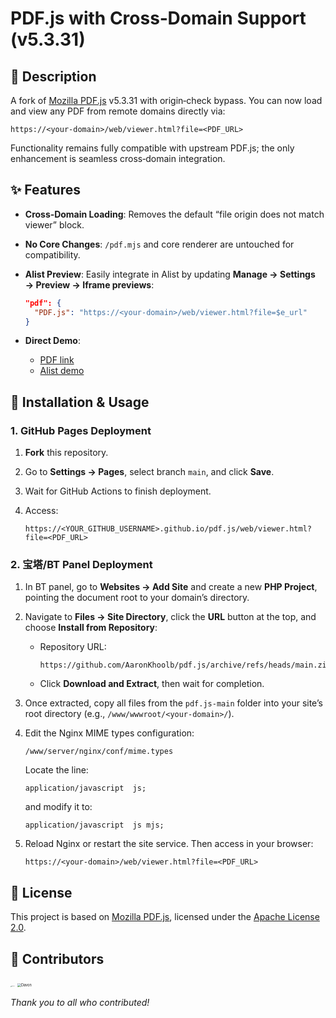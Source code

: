 # PDF.js with Cross‑Domain Support (v5.3.31)

## 📖 Description

A fork of [Mozilla PDF.js](https://github.com/mozilla/pdf.js) v5.3.31 with origin‑check bypass. You can now load and view any PDF from remote domains directly via:

```
https://<your-domain>/web/viewer.html?file=<PDF_URL>
```

Functionality remains fully compatible with upstream PDF.js; the only enhancement is seamless cross‑domain integration.

## ✨ Features

- **Cross‑Domain Loading**: Removes the default “file origin does not match viewer” block.

- **No Core Changes**: `/pdf.mjs` and core renderer are untouched for compatibility.

- **Alist Preview**: Easily integrate in Alist by updating **Manage → Settings → Preview → Iframe previews**:

  ```json
  "pdf": {
    "PDF.js": "https://<your-domain>/web/viewer.html?file=$e_url"
  }
  ```

- **Direct Demo**:

  - [PDF link](https://aaronkhoolb.github.io/pdf.js/web/viewer.html?file=https%3A%2F%2Fdrive.khoolb.com%2Fp%2F%25E5%2585%25AC%25E5%25BC%2580%25E9%25A1%25B5%25E9%259D%25A2%2FMisc%2Fpdfjs.pdf%3Fsign%3DCF6D10OdBqD2ln-XgliNnRw0ARoHR6IakyepIYD6-cA%3D%3A0)
  - [Alist demo](https://drive.khoolb.com/Misc/pdfjs.pdf)

## 🚀 Installation & Usage

### 1. GitHub Pages Deployment

1. **Fork** this repository.

2. Go to **Settings → Pages**, select branch `main`, and click **Save**.

3. Wait for GitHub Actions to finish deployment.

4. Access:

   ```
   https://<YOUR_GITHUB_USERNAME>.github.io/pdf.js/web/viewer.html?file=<PDF_URL>
   ```

### 2. 宝塔/BT Panel Deployment

1. In BT panel, go to **Websites → Add Site** and create a new **PHP Project**, pointing the document root to your domain’s directory.

2. Navigate to **Files → Site Directory**, click the **URL** button at the top, and choose **Install from Repository**:

   - Repository URL:

     ```
     https://github.com/AaronKhoolb/pdf.js/archive/refs/heads/main.zip
     ```

   - Click **Download and Extract**, then wait for completion.

3. Once extracted, copy all files from the `pdf.js-main` folder into your site’s root directory (e.g., `/www/wwwroot/<your-domain>/`).

4. Edit the Nginx MIME types configuration:

   ```
   /www/server/nginx/conf/mime.types
   ```

   Locate the line:

   ```
   application/javascript  js;
   ```

   and modify it to:

   ```
   application/javascript  js mjs;
   ```

5. Reload Nginx or restart the site service. Then access in your browser:

   ```
   https://<your-domain>/web/viewer.html?file=<PDF_URL>
   ```

## 📜 License

This project is based on [Mozilla PDF.js](https://github.com/mozilla/pdf.js), licensed under the [Apache License 2.0](https://www.apache.org/licenses/LICENSE-2.0).

## 👥 Contributors

[<img src="https://khoolb.com/images/mobile_profile.jpg" alt="Khoo lb" style="zoom:10%;" />](https://khoolb.com/)
[<img src="https://www.dkly.top/image/e6d8e7b607d3ac82a4894570997d152a.png" alt="Davon" style="zoom:40%;" />](https://www.dkly.top/)

*Thank you to all who contributed!*
